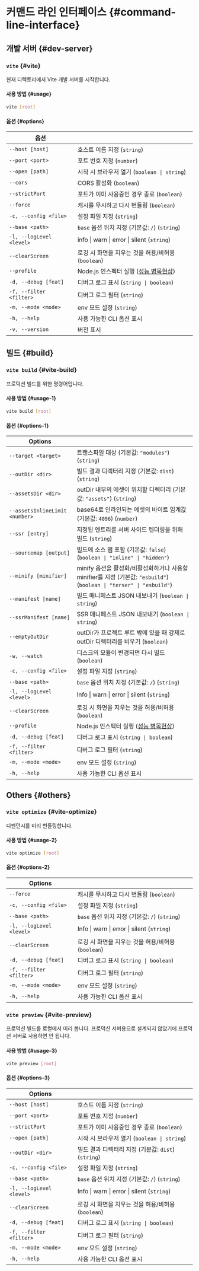 # 커맨드 라인 인터페이스 {#command-line-interface}

## 개발 서버 {#dev-server}

### `vite` {#vite}

현재 디렉토리에서 Vite 개발 서버를 시작합니다.

#### 사용 방법 {#usage}

```bash
vite [root]
```

#### 옵션 {#options}

| 옵션                      |                                                    |
| ------------------------ | -------------------------------------------------- |
| `--host [host]`          | 호스트 이름 지정 (`string`)|
| `--port <port>`          | 포트 번호 지정 (`number`)|
| `--open [path]`          | 시작 시 브라우저 열기 (`boolean \| string`)|
| `--cors`                 | CORS 활성화 (`boolean`)|
| `--strictPort`           | 포트가 이미 사용중인 경우 종료 (`boolean`)|
| `--force`                | 캐시를 무시하고 다시 번들링 (`boolean`)|
| `-c, --config <file>`    | 설정 파일 지정 (`string`)|
| `--base <path>`          | `base` 옵션 위치 지정 (기본값: `/`) (`string`)|
| `-l, --logLevel <level>` | info \| warn \| error \| silent (`string`)|
| `--clearScreen`          | 로깅 시 화면을 지우는 것을 허용/비허용 (`boolean`)|
| `--profile`              | Node.js 인스펙터 실행 ([성능 병목현상](/guide/troubleshooting#performance-bottlenecks))|
| `-d, --debug [feat]`     | 디버그 로그 표시 (`string \| boolean`)|
| `-f, --filter <filter>`  | 디버그 로그 필터 (`string`)|
| `-m, --mode <mode>`      | env 모드 설정 (`string`)|
| `-h, --help`             | 사용 가능한 CLI 옵션 표시|
| `-v, --version`          | 버전 표시|

## 빌드 {#build}

### `vite build` {#vite-build}

프로덕션 빌드를 위한 명령어입니다.

#### 사용 방법 {#usage-1}

```bash
vite build [root]
```

#### 옵션 {#options-1}

| Options                        |                                                                                                                        |
| ------------------------------ | ---------------------------------------------------------------------------------------------------------------------- |
| `--target <target>`            | 트랜스파일 대상 (기본값: `"modules"`) (`string`)|
| `--outDir <dir>`               | 빌드 결과 디렉터리 지정 (기본값: `dist`) (`string`)|
| `--assetsDir <dir>`            | outDir 내부의 에셋이 위치할 디렉터리 (기본값: `"assets"`) (`string`)|
| `--assetsInlineLimit <number>` | base64로 인라인되는 에셋의 바이트 임계값 (기본값: `4096`) (`number`)|
| `--ssr [entry]`                | 지정된 엔트리를 서버 사이드 렌더링을 위해 빌드 (`string`)|
| `--sourcemap [output]`         | 빌드에 소스 맵 포함 (기본값: `false`) (`boolean \| "inline" \| "hidden"`)|
| `--minify [minifier]`          | minify 옵션을 활성화/비활성화하거나 사용할 minifier를 지정 (기본값: `"esbuild"`) (`boolean \| "terser" \| "esbuild"`)|
| `--manifest [name]`            | 빌드 매니페스트 JSON 내보내기 (`boolean \| string`)|
| `--ssrManifest [name]`         | SSR 매니페스트 JSON 내보내기 (`boolean \| string`)|
| `--emptyOutDir`                | outDir가 프로젝트 루트 밖에 있을 때 강제로 outDir 디렉터리를 비우기 (`boolean`)|
| `-w, --watch`                  | 디스크의 모듈이 변경되면 다시 빌드 (`boolean`)|
| `-c, --config <file>`          | 설정 파일 지정 (`string`)|
| `--base <path>`                | `base` 옵션 위치 지정 (기본값: `/`) (`string`)|
| `-l, --logLevel <level>`       | Info \| warn \| error \| silent (`string`)|
| `--clearScreen`                | 로깅 시 화면을 지우는 것을 허용/비허용 (`boolean`)|
| `--profile`                    | Node.js 인스펙터 실행 ([성능 병목현상](/guide/troubleshooting#performance-bottlenecks))|
| `-d, --debug [feat]`           | 디버그 로그 표시 (`string \| boolean`)|
| `-f, --filter <filter>`        | 디버그 로그 필터 (`string`)|
| `-m, --mode <mode>`            | env 모드 설정 (`string`)|
| `-h, --help`                   | 사용 가능한 CLI 옵션 표시|

## Others {#others}

### `vite optimize` {#vite-optimize}

디펜던시를 미리 번들링합니다.

#### 사용 방법 {#usage-2}

```bash
vite optimize [root]
```

#### 옵션 {#options-2}

| Options                  |                                                    |
| ------------------------ | -------------------------------------------------- |
| `--force`                | 캐시를 무시하고 다시 번들링 (`boolean`)            |
| `-c, --config <file>`    | 설정 파일 지정 (`string`)                          |
| `--base <path>`          | `base` 옵션 위치 지정 (기본값: `/`) (`string`)    |
| `-l, --logLevel <level>` | Info \| warn \| error \| silent (`string`)         |
| `--clearScreen`          | 로깅 시 화면을 지우는 것을 허용/비허용 (`boolean`) |
| `-d, --debug [feat]`     | 디버그 로그 표시 (`string \| boolean`)             |
| `-f, --filter <filter>`  | 디버그 로그 필터 (`string`)                        |
| `-m, --mode <mode>`      | env 모드 설정 (`string`)                           |
| `-h, --help`             | 사용 가능한 CLI 옵션 표시                          |

### `vite preview` {#vite-preview}

프로덕션 빌드를 로컬에서 미리 봅니다. 프로덕션 서버용으로 설계되지 않았기에 프로덕션 서버로 사용하면 안 됩니다.

#### 사용 방법 {#usage-3}

```bash
vite preview [root]
```

#### 옵션 {#options-3}

| Options                  |                                                     |
| ------------------------ | --------------------------------------------------- |
| `--host [host]`          | 호스트 이름 지정 (`string`)                         |
| `--port <port>`          | 포트 번호 지정 (`number`)                           |
| `--strictPort`           | 포트가 이미 사용중인 경우 종료 (`boolean`)          |
| `--open [path]`          | 시작 시 브라우저 열기 (`boolean \| string`)         |
| `--outDir <dir>`         | 빌드 결과 디렉터리 지정 (기본값: `dist`)(`string`) |
| `-c, --config <file>`    | 설정 파일 지정 (`string`)                           |
| `--base <path>`          | `base` 옵션 위치 지정 (기본값: `/`) (`string`)     |
| `-l, --logLevel <level>` | Info \| warn \| error \| silent (`string`)          |
| `--clearScreen`          | 로깅 시 화면을 지우는 것을 허용/비허용 (`boolean`)  |
| `-d, --debug [feat]`     | 디버그 로그 표시 (`string \| boolean`)              |
| `-f, --filter <filter>`  | 디버그 로그 필터 (`string`)                         |
| `-m, --mode <mode>`      | env 모드 설정 (`string`)                            |
| `-h, --help`             | 사용 가능한 CLI 옵션 표시                           |